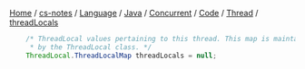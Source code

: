[Home](https://mengxianbin.github.io) /
[cs-notes](https://mengxianbin.github.io/cs-notes/site) /
[Language](https://mengxianbin.github.io/cs-notes/site/Language) /
[Java](https://mengxianbin.github.io/cs-notes/site/Language/Java) /
[Concurrent](https://mengxianbin.github.io/cs-notes/site/Language/Java/Concurrent) /
[Code](https://mengxianbin.github.io/cs-notes/site/Language/Java/Concurrent/Code) /
[Thread](https://mengxianbin.github.io/cs-notes/site/Language/Java/Concurrent/Code/Thread) /
[threadLocals](https://mengxianbin.github.io/cs-notes/site/Language/Java/Concurrent/Code/Thread/threadLocals)

```java
    /* ThreadLocal values pertaining to this thread. This map is maintained
     * by the ThreadLocal class. */
    ThreadLocal.ThreadLocalMap threadLocals = null;
```
